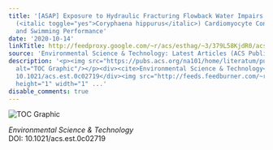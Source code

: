 ```yaml
---
title: '[ASAP] Exposure to Hydraulic Fracturing Flowback Water Impairs <italic toggle="yes">Mahi-Mahi</italic>
  (<italic toggle="yes">Coryphaena hippurus</italic>) Cardiomyocyte Contractile Function
  and Swimming Performance'
date: '2020-10-14'
linkTitle: http://feedproxy.google.com/~r/acs/esthag/~3/379L58KjdR0/acs.est.0c02719
source: 'Environmental Science & Technology: Latest Articles (ACS Publications)'
description: '<p><img src="https://pubs.acs.org/na101/home/literatum/publisher/achs/journals/content/esthag/0/esthag.ahead-of-print/acs.est.0c02719/20201014/images/medium/es0c02719_0006.gif"
  alt="TOC Graphic"/></p><div><cite>Environmental Science & Technology</cite></div><div>DOI:
  10.1021/acs.est.0c02719</div><img src="http://feeds.feedburner.com/~r/acs/esthag/~4/379L58KjdR0"
  height="1" width="1" ...'
disable_comments: true
---
```

<p><img src="https://pubs.acs.org/na101/home/literatum/publisher/achs/journals/content/esthag/0/esthag.ahead-of-print/acs.est.0c02719/20201014/images/medium/es0c02719_0006.gif" alt="TOC Graphic"/></p><div><cite>Environmental Science & Technology</cite></div><div>DOI: 10.1021/acs.est.0c02719</div><img src="http://feeds.feedburner.com/~r/acs/esthag/~4/379L58KjdR0" height="1" width="1" ...